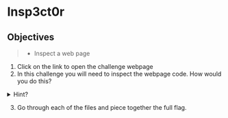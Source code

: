 # Insp3ct0r

## Objectives

> - Inspect a web page

1. Click on the link to open the challenge webpage
2. In this challenge you will need to inspect the webpage code. How would you do this?
<details>
<summary>Hint?</summary>
<br>

Right click on the webpage and enter select `Show Page Source` from the list.

</details>

3. Go through each of the files and piece together the full flag.